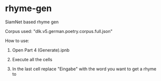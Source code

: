 # rhyme-gen
 SiamNet based rhyme gen
 
 Corpus used: "dlk.v5.german.poetry.corpus.full.json"
 
How to use:

1) Open Part 4 (Generate).ipnb

2) Execute all the cells 

3) In the last cell replace "Eingabe" with the word you want to get a rhyme to
